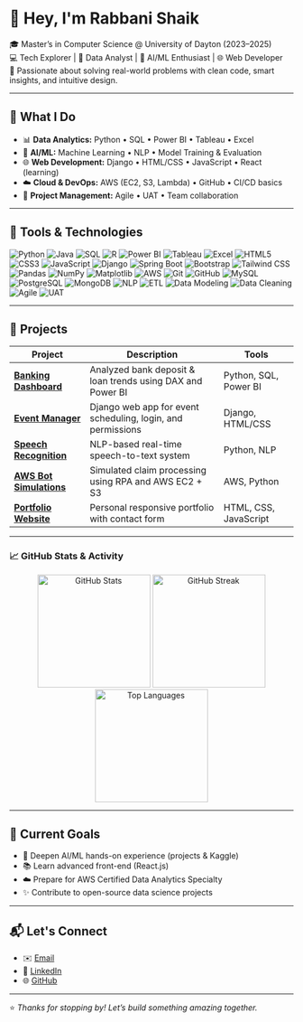# 👋 Hey, I'm Rabbani Shaik

🎓 Master’s in Computer Science @ University of Dayton (2023–2025)  
💻 Tech Explorer | 🧠 Data Analyst | 🤖 AI/ML Enthusiast | 🌐 Web Developer  
🚀 Passionate about solving real-world problems with clean code, smart insights, and intuitive design.

---

## 💼 What I Do

- 📊 **Data Analytics:** Python • SQL • Power BI • Tableau • Excel  
- 🤖 **AI/ML:** Machine Learning • NLP • Model Training & Evaluation  
- 🌐 **Web Development:** Django • HTML/CSS • JavaScript • React (learning)  
- ☁️ **Cloud & DevOps:** AWS (EC2, S3, Lambda) • GitHub • CI/CD basics  
- 📁 **Project Management:** Agile • UAT • Team collaboration

---

## 🔧 Tools & Technologies

![Python](https://img.shields.io/badge/Python-3776AB?style=flat&logo=python&logoColor=white)
![Java](https://img.shields.io/badge/Java-007396?style=flat&logo=java&logoColor=white)
![SQL](https://img.shields.io/badge/SQL-4479A1?style=flat&logo=mysql&logoColor=white)
![R](https://img.shields.io/badge/R-276DC3?style=flat&logo=r&logoColor=white)
![Power BI](https://img.shields.io/badge/Power%20BI-F2C811?style=flat&logo=powerbi&logoColor=black)
![Tableau](https://img.shields.io/badge/Tableau-E97627?style=flat&logo=tableau&logoColor=white)
![Excel](https://img.shields.io/badge/Excel-217346?style=flat&logo=microsoft-excel&logoColor=white)
![HTML5](https://img.shields.io/badge/HTML5-E34F26?style=flat&logo=html5&logoColor=white)
![CSS3](https://img.shields.io/badge/CSS3-1572B6?style=flat&logo=css3&logoColor=white)
![JavaScript](https://img.shields.io/badge/JavaScript-F7DF1E?style=flat&logo=javascript&logoColor=black)
![Django](https://img.shields.io/badge/Django-092E20?style=flat&logo=django&logoColor=white)
![Spring Boot](https://img.shields.io/badge/Spring%20Boot-6DB33F?style=flat&logo=spring-boot&logoColor=white)
![Bootstrap](https://img.shields.io/badge/Bootstrap-7952B3?style=flat&logo=bootstrap&logoColor=white)
![Tailwind CSS](https://img.shields.io/badge/TailwindCSS-06B6D4?style=flat&logo=tailwind-css&logoColor=white)
![Pandas](https://img.shields.io/badge/Pandas-150458?style=flat&logo=pandas&logoColor=white)
![NumPy](https://img.shields.io/badge/NumPy-013243?style=flat&logo=numpy&logoColor=white)
![Matplotlib](https://img.shields.io/badge/Matplotlib-11557C?style=flat)
![AWS](https://img.shields.io/badge/AWS-232F3E?style=flat&logo=amazon-aws&logoColor=white)
![Git](https://img.shields.io/badge/Git-F05032?style=flat&logo=git&logoColor=white)
![GitHub](https://img.shields.io/badge/GitHub-181717?style=flat&logo=github&logoColor=white)
![MySQL](https://img.shields.io/badge/MySQL-4479A1?style=flat&logo=mysql&logoColor=white)
![PostgreSQL](https://img.shields.io/badge/PostgreSQL-336791?style=flat&logo=postgresql&logoColor=white)
![MongoDB](https://img.shields.io/badge/MongoDB-47A248?style=flat&logo=mongodb&logoColor=white)
![NLP](https://img.shields.io/badge/NLP-blueviolet?style=flat)
![ETL](https://img.shields.io/badge/ETL-0052CC?style=flat)
![Data Modeling](https://img.shields.io/badge/Data%20Modeling-orange?style=flat)
![Data Cleaning](https://img.shields.io/badge/Data%20Cleaning-29B6F6?style=flat)
![Agile](https://img.shields.io/badge/Agile-0052CC?style=flat)
![UAT](https://img.shields.io/badge/UAT-FF5733?style=flat)


---

## 📂 Projects

| Project | Description | Tools |
|--------|-------------|-------|
| **[Banking Dashboard](#)** | Analyzed bank deposit & loan trends using DAX and Power BI | Python, SQL, Power BI |
| **[Event Manager](#)** | Django web app for event scheduling, login, and permissions | Django, HTML/CSS |
| **[Speech Recognition](#)** | NLP-based real-time speech-to-text system | Python, NLP |
| **[AWS Bot Simulations](#)** | Simulated claim processing using RPA and AWS EC2 + S3 | AWS, Python |
| **[Portfolio Website](#)** | Personal responsive portfolio with contact form | HTML, CSS, JavaScript |

---

### 📈 GitHub Stats & Activity

<p align="center">
  <img src="https://github-readme-stats.vercel.app/api?username=rabbanishaik26&show_icons=true&theme=radical&include_all_commits=true&count_private=true" alt="GitHub Stats" height="200"/>
  <img src="https://github-readme-streak-stats.herokuapp.com/?user=rabbanishaik26&theme=radical" alt="GitHub Streak" height="200"/>
  <img src="https://github-readme-stats.vercel.app/api/top-langs/?username=rabbanishaik26&layout=compact&theme=radical" alt="Top Languages" height="200"/>
</p>


---

## 🎯 Current Goals

- 🔄 Deepen AI/ML hands-on experience (projects & Kaggle)
- 📚 Learn advanced front-end (React.js)
- ☁️ Prepare for AWS Certified Data Analytics Specialty
- ✨ Contribute to open-source data science projects

---

## 📬 Let's Connect

- ✉️ [Email](mailto:rabbanishaik.sb@gmail.com)  
- 💼 [LinkedIn](https://linkedin.com/in/rabbani-shaik-887516207)  
- 🌐 [GitHub](https://github.com/rabbanishaik26)

---

⭐ *Thanks for stopping by! Let’s build something amazing together.*
